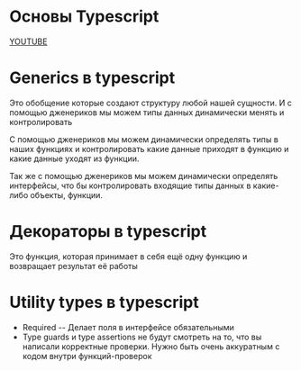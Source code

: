 # Основы Typescript

[YOUTUBE](https://www.youtube.com/watch?v=a_VsmHTV6e8&list=PLco1IpJXlada3EI5Pfsp7NZKrC_-oYDvY)

# Generics в typescript

Это обобщение которые создают структуру любой нашей сущности. И с помощью дженериков
мы можем типы данных динамически менять и контролировать

С помощью дженериков мы можем динамически определять типы в наших функциях и контролировать
какие данные приходят в функцию и какие данные уходят из функции. 

Так же с помощью дженериков мы можем динамически определять интерфейсы, что бы контролировать
входящие типы данных в какие-либо объекты, функции.

# Декораторы в typescript

Это функция, которая принимает в себя ещё одну функцию и возвращает результат её работы

# Utility types в typescript

- Required -- Делает поля в интерфейсе обязательными
- Type guards и type assertions не будут смотреть на то, что вы написали корректные проверки. Нужно
быть очень аккуратным с кодом внутри функций-проверок
